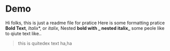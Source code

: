 # Demo
Hi folks, this is just a readme file for pratice
Here is some formatting pratice **Bold Text**, *Italix**, or _italix_, Nested **bold with _ nested italix_**
some peole like to qiute text like..
> this is quitedex text ha,ha
